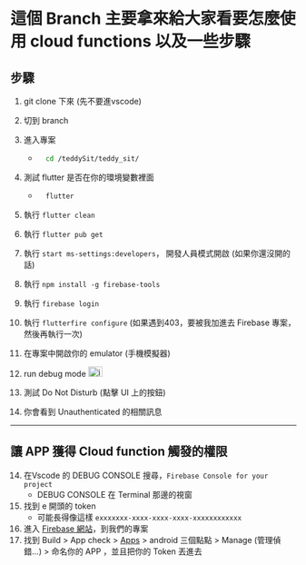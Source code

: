 # 這個 Branch 主要拿來給大家看要怎麼使用 cloud functions 以及一些步驟

## 步驟
  1. git clone 下來 (先不要進vscode)
  2. 切到 branch
  3. 進入專案
      - ```bash
          cd /teddySit/teddy_sit/
  5. 測試 flutter 是否在你的環境變數裡面
      - ```bash
          flutter
  7. 執行 `flutter clean`
  8. 執行 `flutter pub get`
  9. 執行 `start ms-settings:developers`， 開發人員模式開啟 (如果你還沒開的話)
  10. 執行 `npm install -g firebase-tools`
  11. 執行 `firebase login`
  12. 執行 `flutterfire configure` (如果遇到403，要被我加進去 Firebase 專案，然後再執行一次)
  13. 在專案中開啟你的 emulator (手機模擬器)
  14. run debug mode <img width="25" height="18" alt="image" src="https://github.com/user-attachments/assets/6c4618a5-adab-4d69-8231-79e2cab1ed7c" />

  15. 測試 Do Not Disturb (點擊 UI 上的按鈕)
  16. 你會看到 Unauthenticated 的相關訊息
----
## 讓 APP 獲得 Cloud function 觸發的權限
  14. 在Vscode 的 DEBUG CONSOLE 搜尋，`Firebase Console for your project`
      - DEBUG CONSOLE 在 Terminal 那邊的視窗
  16. 找到 e 開頭的 token
      - 可能長得像這樣 `exxxxxxx-xxxx-xxxx-xxxx-xxxxxxxxxxxx`
  17. 進入 [Firebase 網站](https://console.firebase.google.com/u/0/project/teddysitdb/appcheck/products)，到我們的專案
  18. 找到 Build > App check > [Apps](https://console.firebase.google.com/u/0/project/teddysitdb/appcheck/apps) > android 三個點點 > Manage (管理偵錯...) > 命名你的 APP ，並且把你的 Token 丟進去
